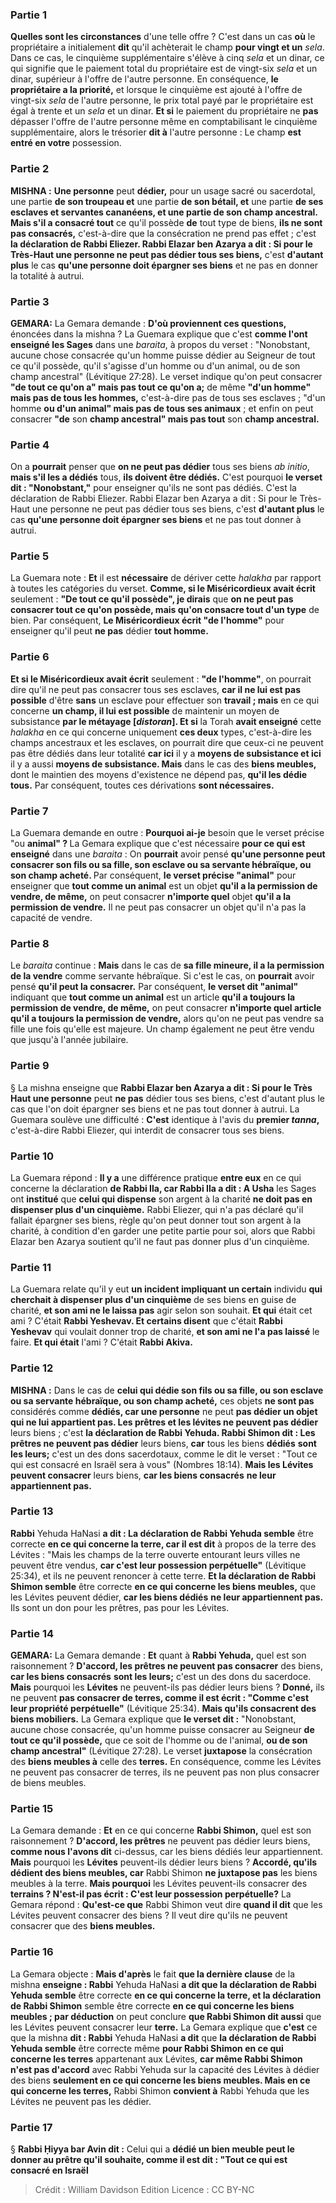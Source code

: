 
### Partie 1
<b>Quelles sont les circonstances</b> d'une telle offre ? C'est dans un cas <b>où</b> le propriétaire a initialement <b>dit</b> qu'il achèterait le champ <b>pour vingt et un</b> <i>sela</i>. Dans ce cas, le cinquième supplémentaire s'élève à cinq <i>sela</i> et un dinar, ce qui signifie que le paiement total du propriétaire est de vingt-six <i>sela</i> et un dinar, supérieur à l'offre de l'autre personne. En conséquence, <b>le propriétaire a la priorité,</b> et lorsque le cinquième est ajouté à l'offre de vingt-six <i>sela</i> de l'autre personne, le prix total payé par le propriétaire est égal à trente et un <i>sela</i> et un dinar. <b>Et si</b> le paiement du propriétaire ne <b>pas</b> dépasser l'offre de l'autre personne même en comptabilisant le cinquième supplémentaire, alors le trésorier <b>dit à</b> l'autre personne : Le champ <b>est entré en votre</b> possession.

### Partie 2
<strong>MISHNA :</strong> <b>Une personne</b> peut <b>dédier,</b> pour un usage sacré ou sacerdotal, une partie <b>de son troupeau et</b> une partie <b>de son bétail, et</b> une partie <b>de ses esclaves et servantes cananéens, et une partie de son champ ancestral. Mais s'il a consacré tout</b> ce qu'il possède <b>de</b> tout type de biens, <b>ils ne sont pas consacrés,</b> c'est-à-dire que la consécration ne prend pas effet ; c'est <b>la déclaration de Rabbi Eliezer. Rabbi Elazar ben Azarya a dit : Si pour le Très-Haut une personne ne peut pas dédier tous ses biens,</b> c'est <b>d'autant plus</b> le cas <b>qu'une personne doit épargner ses biens</b> et ne pas en donner la totalité à autrui.

### Partie 3
<strong>GEMARA:</strong> La Gemara demande : <b>D'où proviennent ces questions,</b> énoncées dans la mishna ? La Guemara explique que c'est <b>comme l'ont enseigné les Sages</b> dans une <i>baraita</i>, à propos du verset : "Nonobstant, aucune chose consacrée qu'un homme puisse dédier au Seigneur de tout ce qu'il possède, qu'il s'agisse d'un homme ou d'un animal, ou de son champ ancestral" (Lévitique 27:28). Le verset indique qu'on peut consacrer <b>"de tout ce qu'on a" mais pas tout ce qu'on a;</b> de même <b>"d'un homme" mais pas de tous les hommes,</b> c'est-à-dire pas de tous ses esclaves ; "d'un homme <b>ou d'un animal" mais pas de tous ses animaux</b> ; et enfin on peut consacrer <b>"de</b> son <b>champ ancestral" mais pas tout</b> son <b>champ ancestral.</b>

### Partie 4
On a <b>pourrait</b> penser que <b>on ne peut pas dédier</b> tous ses biens <i>ab initio</i>, <b>mais s'il les a dédiés</b> tous, <b>ils doivent être dédiés.</b> C'est pourquoi <b>le verset dit : "Nonobstant,"</b> pour enseigner qu'ils ne sont pas dédiés. C'est la déclaration de Rabbi Eliezer. Rabbi Elazar ben Azarya a dit : Si pour le Très-Haut une personne ne peut pas dédier tous ses biens,</b> c'est <b>d'autant plus</b> le cas <b>qu'une personne doit épargner ses biens</b> et ne pas tout donner à autrui.

### Partie 5
La Guemara note : <b>Et</b> il est <b>nécessaire</b> de dériver cette <i>halakha</i> par rapport à toutes les catégories du verset. <b>Comme, si le Miséricordieux avait écrit</b> seulement : <b>"De tout ce qu'il possède", je dirais</b> que <b>on ne peut pas consacrer tout ce qu'on possède, mais qu'on consacre tout d'un type</b> de bien. Par conséquent, <b>Le Miséricordieux écrit "de l'homme"</b> pour enseigner qu'il peut <b>ne pas</b> dédier <b>tout homme.</b>

### Partie 6
<b>Et si le Miséricordieux avait écrit</b> seulement : <b>"de l'homme"</b>, on pourrait dire qu'il ne peut pas consacrer tous ses esclaves, <b>car il ne lui est pas possible</b> d'être <b>sans</b> un esclave pour effectuer son <b>travail ; mais</b> en ce qui concerne <b>un champ, il lui est possible</b> de maintenir un moyen de subsistance <b>par le métayage [<i>distoran</i>]. Et si</b> la Torah <b>avait enseigné</b> cette <i>halakha</i> en ce qui concerne uniquement <b>ces deux</b> types, c'est-à-dire les champs ancestraux et les esclaves, on pourrait dire que ceux-ci ne peuvent pas être dédiés dans leur totalité <b>car ici</b> il y a <b>moyens de subsistance et ici</b> il y a aussi <b>moyens de subsistance. Mais</b> dans le cas des <b>biens meubles,</b> dont le maintien des moyens d'existence ne dépend pas, <b>qu'il les dédie tous.</b> Par conséquent, toutes ces dérivations <b>sont nécessaires.</b>

### Partie 7
La Guemara demande en outre : <b>Pourquoi ai-je</b> besoin que le verset précise "ou <b>animal" ? </b> La Gemara explique que c'est nécessaire <b>pour ce qui est enseigné</b> dans une <i>baraita</i> : On <b>pourrait</b> avoir pensé <b>qu'une personne peut consacrer son fils ou sa fille, son esclave ou sa servante hébraïque, ou son champ acheté. </b> Par conséquent, <b>le verset précise "animal"</b> pour enseigner que <b>tout comme un animal</b> est un objet <b>qu'il a la permission de vendre, de même,</b> on peut consacrer <b>n'importe quel</b> objet <b>qu'il a la permission de vendre.</b> Il ne peut pas consacrer un objet qu'il n'a pas la capacité de vendre.

### Partie 8
Le <i>baraita</i> continue : <b>Mais</b> dans le cas de <b>sa fille mineure, il a la permission de la vendre</b> comme servante hébraïque. Si c'est le cas, on <b>pourrait</b> avoir pensé <b>qu'il peut la consacrer.</b> Par conséquent, <b>le verset dit "animal"</b> indiquant que <b>tout comme un animal</b> est un article <b>qu'il a toujours la permission de vendre, de même,</b> on peut consacrer <b>n'importe quel article</b> <b>qu'il a toujours la permission de vendre,</b> alors qu'on ne peut pas vendre sa fille une fois qu'elle est majeure. Un champ également ne peut être vendu que jusqu'à l'année jubilaire.

### Partie 9
§ La mishna enseigne que <b>Rabbi Elazar ben Azarya a dit : Si pour le Très Haut une personne</b> peut <b>ne pas</b> dédier tous ses biens, c'est d'autant plus le cas que l'on doit épargner ses biens et ne pas tout donner à autrui. La Guemara soulève une difficulté : <b>C'est</b> identique à l'avis du <b>premier <i>tanna</i>,</b> c'est-à-dire Rabbi Eliezer, qui interdit de consacrer tous ses biens.

### Partie 10
La Guemara répond : <b>Il y a</b> une différence pratique <b>entre eux</b> en ce qui concerne la déclaration <b>de Rabbi Ila, car Rabbi Ila a dit : A Usha</b> les Sages ont <b>institué</b> que <b>celui qui dispense</b> son argent à la charité <b>ne doit pas en dispenser plus d'un cinquième.</b> Rabbi Eliezer, qui n'a pas déclaré qu'il fallait épargner ses biens, règle qu'on peut donner tout son argent à la charité, à condition d'en garder une petite partie pour soi, alors que Rabbi Elazar ben Azarya soutient qu'il ne faut pas donner plus d'un cinquième.

### Partie 11
La Guemara relate qu'il y eut <b>un incident impliquant un certain</b> individu <b>qui cherchait à dispenser plus d'un cinquième</b> de ses biens en guise de charité, <b>et son ami ne le laissa pas</b> agir selon son souhait. <b>Et qui</b> était cet ami ? C'était <b>Rabbi Yeshevav. Et certains disent</b> que c'était <b>Rabbi Yeshevav</b> qui voulait donner trop de charité, <b>et son ami ne l'a pas laissé</b> le faire. <b>Et qui était</b> l'ami ? C'était <b>Rabbi Akiva.</b>

### Partie 12
<strong>MISHNA :</strong> Dans le cas de <b>celui qui dédie son fils ou sa fille, ou son esclave ou sa servante hébraïque, ou son champ acheté,</b> ces objets <b>ne sont pas</b> considérés comme <b>dédiés, car une personne</b> ne peut <b>pas dédier un objet qui ne lui appartient pas. Les prêtres et les lévites ne peuvent pas dédier</b> leurs biens ; c'est <b>la déclaration de Rabbi Yehuda. Rabbi Shimon dit : Les prêtres ne peuvent pas dédier</b> leurs biens, <b>car</b> tous les biens <b>dédiés</b> <b>sont les leurs;</b> c'est un des dons sacerdotaux, comme le dit le verset : "Tout ce qui est consacré en Israël sera à vous" (Nombres 18:14). <b>Mais les Lévites peuvent consacrer</b> leurs biens, <b>car les biens consacrés</b> <b>ne leur appartiennent pas.</b>

### Partie 13
<b>Rabbi</b> Yehuda HaNasi <b>a dit : La déclaration de Rabbi Yehuda semble</b> être correcte <b>en ce qui concerne la terre, car il est dit</b> à propos de la terre des Lévites : "Mais les champs de la terre ouverte entourant leurs villes ne peuvent être vendus, <b>car c'est leur possession perpétuelle"</b> (Lévitique 25:34), et ils ne peuvent renoncer à cette terre. <b>Et la déclaration de Rabbi Shimon semble</b> être correcte <b>en ce qui concerne les biens meubles,</b> que les Lévites peuvent dédier, <b>car les biens dédiés</b> <b>ne leur appartiennent pas.</b> Ils sont un don pour les prêtres, pas pour les Lévites.

### Partie 14
<strong>GEMARA:</strong> La Gemara demande : <b>Et</b> quant à <b>Rabbi Yehuda,</b> quel est son raisonnement ? <b>D'accord, les prêtres ne peuvent pas consacrer</b> des biens, <b>car les biens consacrés</b> <b>sont les leurs;</b> c'est un des dons du sacerdoce. <b>Mais</b> pourquoi les <b>Lévites</b> ne peuvent-ils pas dédier leurs biens ? <b>Donné,</b> ils ne peuvent <b>pas consacrer de terres, comme il est écrit : "Comme c'est leur propriété perpétuelle"</b> (Lévitique 25:34). <b>Mais qu'ils consacrent des biens mobiliers.</b> La Gemara explique que <b>le verset dit :</b> "Nonobstant, aucune chose consacrée, qu'un homme puisse consacrer au Seigneur <b>de tout ce qu'il possède,</b> que ce soit de l'homme ou de l'animal, <b>ou de son champ ancestral"</b> (Lévitique 27:28). Le verset <b>juxtapose</b> la consécration des <b>biens meubles à</b> celle des <b>terres.</b> En conséquence, comme les Lévites ne peuvent pas consacrer de terres, ils ne peuvent pas non plus consacrer de biens meubles.

### Partie 15
La Gemara demande : <b>Et</b> en ce qui concerne <b>Rabbi Shimon,</b> quel est son raisonnement ? <b>D'accord, les prêtres</b> ne peuvent pas dédier leurs biens, <b>comme nous l'avons dit</b> ci-dessus, car les biens dédiés leur appartiennent. <b>Mais</b> pourquoi les <b>Lévites</b> peuvent-ils dédier leurs biens ? <b>Accordé, qu'ils dédient des biens meubles, car</b> Rabbi Shimon <b>ne juxtapose pas</b> les biens meubles à la terre. <b>Mais pourquoi</b> les Lévites peuvent-ils consacrer des <b>terrains ? N'est-il pas écrit : C'est leur possession perpétuelle?</b> La Gemara répond : <b>Qu'est-ce que</b> Rabbi Shimon veut dire <b>quand il dit</b> que les Lévites peuvent consacrer des biens ? Il veut dire qu'ils ne peuvent consacrer que des <b>biens meubles.</b>

### Partie 16
La Gemara objecte : <b>Mais d'après</b> le fait <b>que la dernière clause</b> de la mishna <b>enseigne : Rabbi</b> Yehuda HaNasi <b>a dit que la déclaration de Rabbi Yehuda semble</b> être correcte <b>en ce qui concerne la terre, et la déclaration de Rabbi Shimon</b> semble être correcte <b>en ce qui concerne les biens meubles ; par déduction</b> on peut conclure <b>que Rabbi Shimon dit aussi</b> que les Lévites peuvent consacrer leur <b>terre.</b> La Gemara explique que <b>c'est</b> ce que la mishna <b>dit : Rabbi</b> Yehuda HaNasi <b>a dit</b> que <b>la déclaration de Rabbi Yehuda semble</b> être correcte même <b>pour Rabbi Shimon en ce qui concerne les terres</b> appartenant aux Lévites, <b>car même Rabbi Shimon n'est pas d'accord</b> avec Rabbi Yehuda sur la capacité des Lévites à dédier des biens <b>seulement en ce qui concerne les biens meubles. Mais en ce qui concerne les terres,</b> Rabbi Shimon <b>convient à</b> Rabbi Yehuda que les Lévites ne peuvent pas les dédier.

### Partie 17
§ <b>Rabbi Ḥiyya bar Avin dit :</b> Celui qui a <b>dédié un bien meuble peut le donner au prêtre qu'il souhaite, comme il est dit : "Tout ce qui est consacré en Israël</b>

>Crédit : William Davidson Edition
>Licence : CC BY-NC